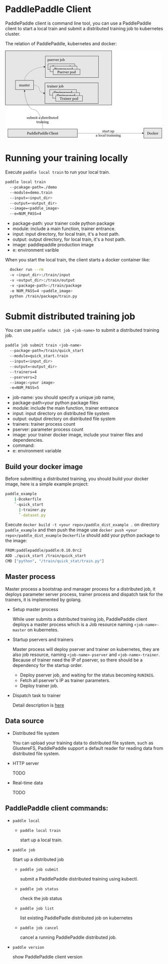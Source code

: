
# PaddlePaddle Client
PaddlePaddle client is command line tool, you can use a PaddlePaddle client to start a local train and submit a distributed training job to kubernetes cluster.

The relation of PaddlePaddle, kubernetes and docker:

<img src="./submit-job.png" width="500">


# Running your training locally
Execute `paddle local train` to run your local train.
```bash
paddle local train
  --pcakage-path=./demo
  --module=demo.train
  --input=<input_dir>
  --output=<output_dir>
  --image=<paddle_image>
  --e=NUM_PASS=4
```
- package-path: your trainer code python package
- module: include a main function, trainer entrance.
- input: input directory, for local train, it's a host path.
- output: output directory, for local train, it's a host path.
- image: paddlepaddle production image
- e: environment varible

When you start the local train, the client starts a docker container like:
```bash
  docker run --rm
  -v <input_dir>:/train/input
  -v <output_dir>:/train/output
  -v <package-path>:/train/package
  -e NUM_PASS=4 <paddle_image>
  python /train/package/train.py
```


# Submit distributed training job
You can use `paddle submit job <job-name>` to submit a distributed training job.

```bash
paddle job submit train <job-name>
  --package-path=/train/quick_start
  --module=quick_start.train
  --input=<input_dir>
  --output=<output_dir>
  --trainers=4
  --pservers=2
  --image:<your image>
  -e=NUM_PASS=5
```

- job-name: you should specify a unique job name,
- package-path=your python package files
- module: include the main function, trainer entrance
- input: input directory on distributed file system
- output: output directory on distributed file system
- trainers: trainer process count
- pserver: parameter process count
- image: your trainer docker image, include your trainer files and dependencies.
- command:
- e: environment variable

## Build your docker image
Before submitting a distributed training, you should build your docker image, here
is a simple example project:
```bash
paddle_example
    |-Dcokerfile
    `-quick_start
      |-trainer.py
      `-dataset.py
```
Execute `docker build -t <your repo>/paddle_dist_example .` on directory `paddle_example` and then
push the image use `docker push <your repo>/paddle_dist_example`
`Dockerfile` should add your python package to the image:
```bash
FROM:paddlepaddle/paddle:0.10.0rc2
ADD ./quick_start /train/quick_start
CMD ["python", "/train/quick_stat/train.py"]
```

## Master process
Master process a bootstrap and manager process for a distributed job, it deploys parameter server process, trainer process and dispatch task for the trainers, it is implemented by golang.

- Setup master process

  While user submits a distributed training job, PaddlePaddle client deploys a master process which is a  Job resource naming `<job-name>-master` on kubernetes.

- Startup pservers and trainers

  Master process will deploy pserver and trainer on kubernetes, they are also job resource, naming `<job-name>-pserver` and `<job-name>-trainer`. Because of trainer need the IP of pserver, so there should be a dependency for the startup order.
  - Deploy pserver job, and waiting for the status becoming `RUNINIG`.
  - Fetch all pserver's IP as trainer parameters.
  - Deploy trainer job.

- Dispatch task to trainer

  Detail description is [here](https://github.com/PaddlePaddle/Paddle/tree/develop/doc/design/dist#master-process)

## Data source
- Distributed file system

  You can upload your training data to distributed file system, such as GlustereFS,
  PaddlePaddle support a default reader for reading data from distributed file system.
- HTTP server

  TODO
- Real-time data

  TODO

## PaddlePaddle client commands:
- `paddle local`

    - `paddle local train`

      start up a local train.
- `paddle job`

  Start up a distributed job
  - `paddle job submit`

    submit a PaddlePaddle distributed training using kubectl.
  - `paddle job status`

    check the job status
  - `paddle job list`

    list existing PaddlePadle distributed job on kubernetes
  - `paddle job cancel`

    cancel a running PaddlePaddle distributed job.
- `paddle version`

  show PaddlePaddle client version
